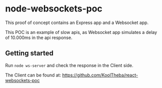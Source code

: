 # node-websockets-poc
This proof of concept contains an Express app and a Websocket app. 

This POC is an example of slow apis, as Websocket app simulates a delay of 10.000ms in the api response.

## Getting started
Run `node ws-server` and check the response in the Client side.

The Client can be found at: https://github.com/KoolTheba/react-websockets-poc